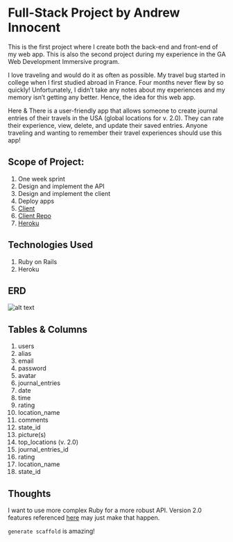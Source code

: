 # Full-Stack Project by Andrew Innocent

This is the first project where I create both the back-end and front-end of my web app. This is also the second project during my experience in the GA Web Development Immersive program.

I love traveling and would do it as often as possible. My travel bug started in college when I first studied abroad in France. Four months never flew by so quickly! Unfortunately, I didn’t take any notes about my experiences and my memory isn’t getting any better. Hence, the idea for this web app.

Here & There is a user-friendly app that allows someone to create journal entries of their travels in the USA (global locations for v. 2.0). They can rate their experience, view, delete, and update their saved entries. Anyone traveling and wanting to remember their travel experiences should use this app!


## Scope of Project:
1. One week sprint
2. Design and implement the API
3. Design and implement the client
4. Deploy apps
  1. [Client](https://andrewinnocent.github.io/here-and-there-project/)
  2. [Client Repo](https://github.com/andrewinnocent/here-and-there-project)
  3. [Heroku](https://here-and-there-api.herokuapp.com)

## Technologies Used
1. Ruby on Rails
2. Heroku

## ERD
![alt text](https://i.imgur.com/Nn6wwS7.jpg "Entity Relationship Diagram")

## Tables & Columns
1. users
  1. alias
  2. email
  3. password
  4. avatar
2. journal_entries
  1. date
  2. time
  3. rating
  4. location_name
  5. comments
  6. state_id
  7. picture(s)
3. top_locations (v. 2.0)
  1. journal_entries_id
  2. rating
  3. location_name
  4. state_id

## Thoughts
I want to use more complex Ruby for a more robust API. Version 2.0 features referenced [here](https://github.com/andrewinnocent/here-and-there-project) may just make that happen.

`generate scaffold` is amazing!
